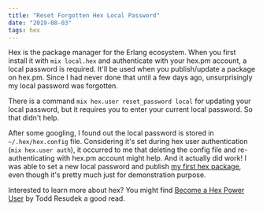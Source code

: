 ```yaml
---
title: "Reset Forgotten Hex Local Password"
date: "2019-08-03"
tags: hex
---
```


Hex is the package manager for the Erlang ecosystem. When you first install it with `mix local.hex` and authenticate with your hex.pm account, a local password is required. It'll be used when you publish/update a package on hex.pm. Since I had never done that until a few days ago, unsurprisingly my local password was forgotten.

There is a command `mix hex.user reset_password local` for updating your local password, but it requires you to enter your current local password. So that didn't help.

After some googling, I found out the local password is stored in `~/.hex/hex.config` file. Considering it's set during hex user authentication (`mix hex.user auth`), it occurred to me that deleting the config file and re-authenticating with hex.pm account might help. And it actually did work! I was able to set a new local password and publish [my first hex package](https://hex.pm/packages/leapyear), even though it's pretty much just for demonstration purpose.

Interested to learn more about hex? You might find [Become a Hex Power User](https://medium.com/@toddresudek/hex-power-user-deb608e60935) by Todd Resudek a good read.
